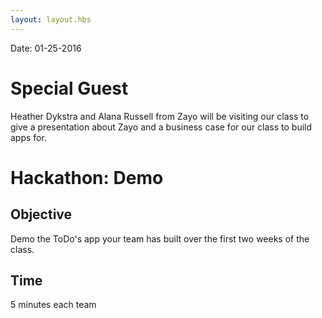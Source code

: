 ```yaml
---
layout: layout.hbs
---
```


Date: 01-25-2016

# Special Guest

Heather Dykstra and Alana Russell from Zayo will be visiting our class to give
a presentation about Zayo and a business case for our class to build apps for.

# Hackathon: Demo

## Objective

Demo the ToDo's app your team has built over the first two weeks of the class.

## Time

5 minutes each team
